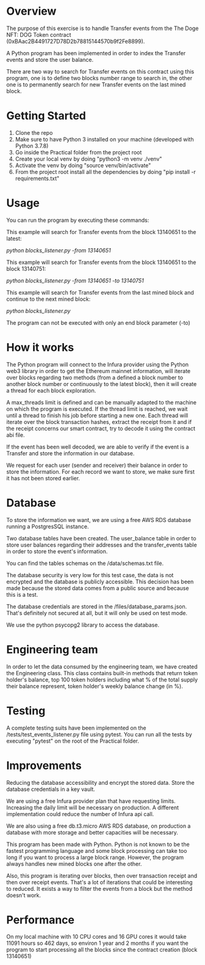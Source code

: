 # Overview
The purpose of this exercise is to handle Transfer events from the The Doge NFT: DOG Token contract (0xBAac2B4491727D78D2b78815144570b9f2Fe8899).

A Python program has been implemented in order to index the Transfer events and store the user balance.

There are two way to search for Transfer events on this contract using this program, one is to define two blocks number range to search in,
the other one is to permanently search for new Transfer events on the last mined block.

# Getting Started

1.	Clone the repo
2.  Make sure to have Python 3 installed on your machine (developed with Python 3.7.8)
3.  Go inside the Practical folder from the project root
4.  Create your local venv by doing "python3 -m venv ./venv"
5.  Activate the venv by doing "source venv/bin/activate"
6.	From the project root install all the dependencies by doing "pip install -r requirements.txt"

# Usage

You can run the program by executing these commands:

This example will search for Transfer events from the block 13140651 to the latest:
    <p><em>python blocks_listener.py -from 13140651</em></p>

This example will search for Transfer events from the block 13140651 to the block 13140751:
    <p><em>python blocks_listener.py -from 13140651 -to 13140751</em></p>

This example will search for Transfer events from the last mined block and continue to the next mined block:
    <p><em>python blocks_listener.py</em></p>

The program can not be executed with only an end block parameter (-to)

# How it works

The Python program will connect to the Infura provider using the Python web3 library in order to get the Ethereum mainnet information, will iterate over blocks regarding two methods 
(from a defined a block number to another block number or continuously to the latest block), then it will create a thread for each block exploration.

A max_threads limit is defined and can be manually adapted to the machine on which the program is executed. If the thread limit is reached,
we wait until a thread to finish his job before starting a new one. Each thread will iterate over the block transaction hashes, extract the receipt from it and
if the receipt concerns our smart contract, try to decode it using the contract abi file. 

If the event has been well decoded, we are able to verify if the event is a Transfer
and store the information in our database.

We request for each user (sender and receiver) their balance in order to store the information. For each record we want to store, we make sure first it has not been stored earlier.

# Database

To store the information we want, we are using a free AWS RDS database running a PostgresSQL instance.

Two database tables have been created. The user_balance table in order to store user balances regarding their addresses and the transfer_events table in order
to store the event's information.

You can find the tables schemas on the /data/schemas.txt file.

The database security is very low for this test case, the data is not encrypted and the database is publicly accessible. 
This decision has been made because the stored data comes from a public source and because this is a test.

The database credentials are stored in the /files/database_params.json. That's definitely not secured at all, but it will only be used on test mode.

We use the python psycopg2 library to access the database.

# Engineering team

In order to let the data consumed by the engineering team, we have created the Engineering class.
This class contains built-in methods that return token holder's balance, top 100 token holders including what % of the total supply their balance represent, token holder's weekly balance change (in %).

# Testing

A complete testing suits have been implemented on the /tests/test_events_listener.py file using pytest.
You can run all the tests by executing "pytest" on the root of the Practical folder.

# Improvements

Reducing the database accessibility and encrypt the stored data.
Store the database credentials in a key vault.

We are using a free Infura provider plan that have requesting limits. Increasing the daily limit will be necessary on production. 
A different implementation could reduce the number of Infura api call.

We are also using a free db.t3.micro AWS RDS database, on production a database with more storage and better capacities will be necessary.

This program has been made with Python. Python is not known to be the fastest programming language and some block processing can take too long if you want to process a large block range.
However, the program always handles new mined blocks one after the other.

Also, this program is iterating over blocks, then over transaction receipt and then over receipt events. That's a lot of iterations that could be interesting to reduced.
It exists a way to filter the events from a block but the method doesn't work.

# Performance

On my local machine with 10 CPU cores and 16 GPU cores it would take 11091 hours so 462 days, so environ 1 year and 2 months if you want the program to start processing all the blocks since the contract creation (block 13140651)
